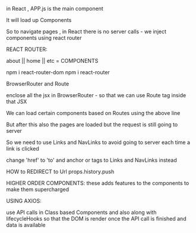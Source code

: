 in React , APP.js is the main component

It will load up Components

So to navigate pages , in React there is no server calls - we inject components using react router

REACT ROUTER:

about || home || etc = COMPONENTS

npm i react-router-dom
npm i react-router

BrowserRouter and Route

enclose all the jsx in BrowserRouter - so that we can use Route tag inside that JSX

<Route path='' component={}>

We can load certain components based on Routes using the above line

But after this also the pages are loaded but the request is still going to server

So we need to use Links and NavLinks to avoid going to server each time a link is clicked

change 'href' to 'to' and anchor or <a> tags to Links and NavLinks instead

HOW to REDIRECT to Url
props.history.push

HIGHER ORDER COMPONENTS:
these adds features to the components to make them supercharged


USING AXIOS:

use API calls in Class based Components and also along with lifecycleHooks so that the DOM is render once the API call is finished and data is available 


